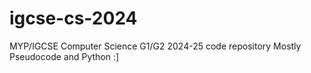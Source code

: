 # igcse-cs-2024
MYP/IGCSE Computer Science G1/G2 2024-25 code repository
Mostly Pseudocode and Python :]
